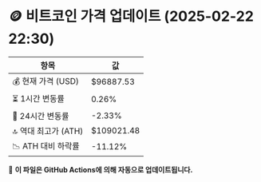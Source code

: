 # 🪙 비트코인 가격 업데이트 (2025-02-22 22:30)

| 항목                | 값 |
|--------------------|----------------|
| 💰 현재 가격 (USD) | $96887.53 |
| ⏳ 1시간 변동률    | 0.26% |
| 📆 24시간 변동률   | -2.33% |
| 🔝 역대 최고가 (ATH) | $109021.48 |
| 📉 ATH 대비 하락률 | -11.12% |

🔄 **이 파일은 GitHub Actions에 의해 자동으로 업데이트됩니다.**
